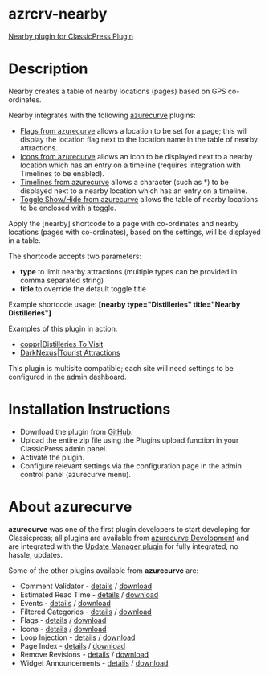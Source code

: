 # azrcrv-nearby
[Nearby plugin for ClassicPress Plugin](https://development.azurecurve.co.uk/classicpress-plugins/nearby/)

# Description

Nearby creates a table of nearby locations (pages) based on GPS co-ordinates.

Nearby integrates with the following [azurecurve](https://development.azurecurve.co.uk/classicpress-plugins/) plugins:
 * [Flags from azurecurve](https://development.azurecurve.co.uk/classicpress-plugins/flags/) allows a location to be set for a page; this will display the location flag next to the location name in the table of nearby attractions.
 * [Icons from azurecurve](https://development.azurecurve.co.uk/classicpress-plugins/icons/) allows an icon to be displayed next to a nearby location which has an entry on a timeline (requires integration with Timelines to be enabled).
 * [Timelines from azurecurve](https://development.azurecurve.co.uk/classicpress-plugins/timelines/) allows a character (such as *) to be displayed next to a nearby location which has an entry on a timeline.
 * [Toggle Show/Hide from azurecurve](https://development.azurecurve.co.uk/classicpress-plugins/toggle-showhide/) allows the table of nearby locations to be enclosed with a toggle.

Apply the [nearby] shortcode to a page with co-ordinates and nearby locations (pages with co-ordinates), based on the settings, will be displayed in a table.

The shortcode accepts two parameters:
 * **type** to limit nearby attractions (multiple types can be provided in comma separated string)
 * **title** to override the default toggle title

Example shortcode usage: **[nearby type="Distilleries" title="Nearby Distilleries"]**

Examples of this plugin in action:
* [coppr|Distilleries To Visit](https://coppr.uk/distilleries/ireland/northern/killowen/)
* [DarkNexus|Tourist Attractions](https://www.darkforge.co.uk/attractions/europe/republic-of-ireland/east/county-meath/newgrange-monument/)

This plugin is multisite compatible; each site will need settings to be configured in the admin dashboard.

# Installation Instructions

 * Download the plugin from [GitHub](https://github.com/azurecurve/azrcrv-nearby/releases/latest/).
 * Upload the entire zip file using the Plugins upload function in your ClassicPress admin panel.
 * Activate the plugin.
 * Configure relevant settings via the configuration page in the admin control panel (azurecurve menu).

# About azurecurve

**azurecurve** was one of the first plugin developers to start developing for Classicpress; all plugins are available from [azurecurve Development](https://development.azurecurve.co.uk/) and are integrated with the [Update Manager plugin](https://directory.classicpress.net/plugins/update-manager) for fully integrated, no hassle, updates.

Some of the other plugins available from **azurecurve** are:
 * Comment Validator - [details](https://development.azurecurve.co.uk/classicpress-plugins/comment-validator/) / [download](https://github.com/azurecurve/azrcrv-comment-validator/releases/latest/)
 * Estimated Read Time - [details](https://development.azurecurve.co.uk/classicpress-plugins/estimated-read-time/) / [download](https://github.com/azurecurve/azrcrv-estimated-read-time/releases/latest/)
 * Events - [details](https://development.azurecurve.co.uk/classicpress-plugins/events/) / [download](https://github.com/azurecurve/azrcrv-events/releases/latest/)
 * Filtered Categories - [details](https://development.azurecurve.co.uk/classicpress-plugins/filtered-categories/) / [download](https://github.com/azurecurve/azrcrv-filtered-categories/releases/latest/)
 * Flags - [details](https://development.azurecurve.co.uk/classicpress-plugins/flags/) / [download](https://github.com/azurecurve/azrcrv-flags/releases/latest/)
 * Icons - [details](https://development.azurecurve.co.uk/classicpress-plugins/icons/) / [download](https://github.com/azurecurve/azrcrv-icons/releases/latest/)
 * Loop Injection - [details](https://development.azurecurve.co.uk/classicpress-plugins/loop-injection/) / [download](https://github.com/azurecurve/azrcrv-loop-injection/releases/latest/)
 * Page Index - [details](https://development.azurecurve.co.uk/classicpress-plugins/page-index/) / [download](https://github.com/azurecurve/azrcrv-page-index/releases/latest/)
 * Remove Revisions - [details](https://development.azurecurve.co.uk/classicpress-plugins/remove-revisions/) / [download](https://github.com/azurecurve/azrcrv-remove-revisions/releases/latest/)
 * Widget Announcements - [details](https://development.azurecurve.co.uk/classicpress-plugins/widget-announcements/) / [download](https://github.com/azurecurve/azrcrv-widget-announcements/releases/latest/)